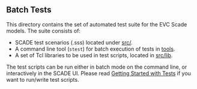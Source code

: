 ## Batch Tests

This directory contains the set of automated test suite for the EVC Scade models. The suite consists of:

* SCADE test scenarios (.sss) located under [src/](test/src).
* A command line tool (`stest`) for batch execution of tests in [tools](test/tools).
* A set of Tcl libraries to be used in test scripts, located in [src/lib](test/src/lib).

The test scripts can be run either in batch mode on the command line, or interactively in the SCADE UI.
Please read [Getting Started with Tests](test/doc/GettingStarted.md) if you want to run/write test scripts. 

